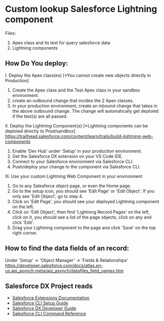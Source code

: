# Custom lookup Salesforce Lightning component
Files:
1. Apes class and its test for query salesforce data
2. Lightning components

## How Do You deploy: 
I. Deploy the Apex class(es)  [*You cannot create new objects directly in Production]
  1. Create the Apex class and the Test Apex class in your sandbox environment.
  2. create an outbound change that incldes the 2 Apex classes.
  3. In your production environment, create an inbound change that takes in the above outbound change. The change will automatically get deploied if the test(s) are all passed.

II. Deploy the Lightning Component(s)  [*Lightning components can be deploied directly to Prod/sandbox]
https://trailhead.salesforce.com/content/learn/trails/build-lightning-web-components

  1. Enable 'Dev Hub' under 'Setup' in your production environment.
  2. Get the Salesforce DX extension on your VS Code IDE.
  3. Connect to your Salesforce environment via Salesforce CLI.
  4. Push/deploy your change to the component via Salesforce CLI.

III. Use your custom Lightning Web Component in your environment
  1. Go to any Salesforce object page, or even the Home page.
  2. Go to the setup icon, you should see 'Edit Page' or 'Edit Object'. If you only see 'Edit Object', go to step 4.
  3. Click on 'Edit Page', you should see your deployed Lightning component on the left.
  4. Click on 'Edit Object', then find 'Lightning Record Pages' on the left, click on it, you should see a list of the page objects, click on any and click 'Edit'.
  5. Drag your Lightning component to the page and click 'Save' on the top right corner.
 
## How to find the data fields of an record:
  Under 'Setup' -> 'Object Manager' -> 'Fields & Relationships'
  https://developer.salesforce.com/docs/atlas.en-us.api_asynch.meta/api_asynch/datafiles_field_names.htm
 
 
 
## Salesforce DX Project reads

- [Salesforce Extensions Documentation](https://developer.salesforce.com/tools/vscode/)
- [Salesforce CLI Setup Guide](https://developer.salesforce.com/docs/atlas.en-us.sfdx_setup.meta/sfdx_setup/sfdx_setup_intro.htm)
- [Salesforce DX Developer Guide](https://developer.salesforce.com/docs/atlas.en-us.sfdx_dev.meta/sfdx_dev/sfdx_dev_intro.htm)
- [Salesforce CLI Command Reference](https://developer.salesforce.com/docs/atlas.en-us.sfdx_cli_reference.meta/sfdx_cli_reference/cli_reference.htm)
